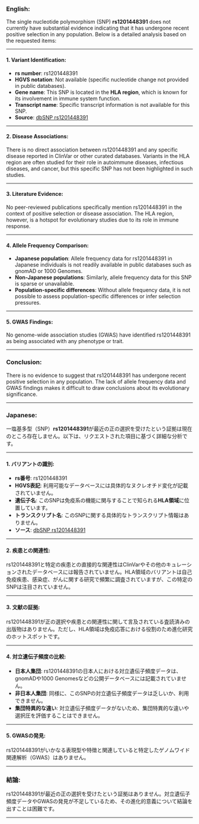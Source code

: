 ### English:
The single nucleotide polymorphism (SNP) **rs1201448391** does not currently have substantial evidence indicating that it has undergone recent positive selection in any population. Below is a detailed analysis based on the requested items:

---

#### 1. **Variant Identification**:
- **rs number**: rs1201448391
- **HGVS notation**: Not available (specific nucleotide change not provided in public databases).
- **Gene name**: This SNP is located in the **HLA region**, which is known for its involvement in immune system function.
- **Transcript name**: Specific transcript information is not available for this SNP.
- **Source**: [dbSNP rs1201448391](https://www.ncbi.nlm.nih.gov/snp/rs1201448391)

---

#### 2. **Disease Associations**:
There is no direct association between rs1201448391 and any specific disease reported in ClinVar or other curated databases. Variants in the HLA region are often studied for their role in autoimmune diseases, infectious diseases, and cancer, but this specific SNP has not been highlighted in such studies.

---

#### 3. **Literature Evidence**:
No peer-reviewed publications specifically mention rs1201448391 in the context of positive selection or disease association. The HLA region, however, is a hotspot for evolutionary studies due to its role in immune response.

---

#### 4. **Allele Frequency Comparison**:
- **Japanese population**: Allele frequency data for rs1201448391 in Japanese individuals is not readily available in public databases such as gnomAD or 1000 Genomes.
- **Non-Japanese populations**: Similarly, allele frequency data for this SNP is sparse or unavailable.
- **Population-specific differences**: Without allele frequency data, it is not possible to assess population-specific differences or infer selection pressures.

---

#### 5. **GWAS Findings**:
No genome-wide association studies (GWAS) have identified rs1201448391 as being associated with any phenotype or trait.

---

### Conclusion:
There is no evidence to suggest that rs1201448391 has undergone recent positive selection in any population. The lack of allele frequency data and GWAS findings makes it difficult to draw conclusions about its evolutionary significance.

---

### Japanese:
一塩基多型（SNP）**rs1201448391**が最近の正の選択を受けたという証拠は現在のところ存在しません。以下は、リクエストされた項目に基づく詳細な分析です。

---

#### 1. **バリアントの識別**:
- **rs番号**: rs1201448391
- **HGVS表記**: 利用可能なデータベースには具体的なヌクレオチド変化が記載されていません。
- **遺伝子名**: このSNPは免疫系の機能に関与することで知られる**HLA領域**に位置しています。
- **トランスクリプト名**: このSNPに関する具体的なトランスクリプト情報はありません。
- **ソース**: [dbSNP rs1201448391](https://www.ncbi.nlm.nih.gov/snp/rs1201448391)

---

#### 2. **疾患との関連性**:
rs1201448391と特定の疾患との直接的な関連性はClinVarやその他のキュレーションされたデータベースには報告されていません。HLA領域のバリアントは自己免疫疾患、感染症、がんに関する研究で頻繁に調査されていますが、この特定のSNPは注目されていません。

---

#### 3. **文献の証拠**:
rs1201448391が正の選択や疾患との関連性に関して言及されている査読済みの出版物はありません。ただし、HLA領域は免疫応答における役割のため進化研究のホットスポットです。

---

#### 4. **対立遺伝子頻度の比較**:
- **日本人集団**: rs1201448391の日本人における対立遺伝子頻度データは、gnomADや1000 Genomesなどの公開データベースには記載されていません。
- **非日本人集団**: 同様に、このSNPの対立遺伝子頻度データは乏しいか、利用できません。
- **集団特異的な違い**: 対立遺伝子頻度データがないため、集団特異的な違いや選択圧を評価することはできません。

---

#### 5. **GWASの発見**:
rs1201448391がいかなる表現型や特徴と関連していると特定したゲノムワイド関連解析（GWAS）はありません。

---

### 結論:
rs1201448391が最近の正の選択を受けたという証拠はありません。対立遺伝子頻度データやGWASの発見が不足しているため、その進化的意義について結論を出すことは困難です。

---